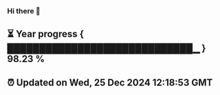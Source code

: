 ### Hi there 👋
⏳ Year progress { █████████████████████████████▁ } 98.23 %
---
⏰ Updated on Wed, 25 Dec 2024 12:18:53 GMT
---
